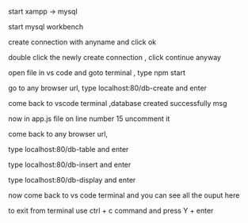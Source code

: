 start xampp -> mysql

start mysql workbench

create connection with anyname and click ok

double click the newly create connection , click continue anyway

open file in vs code and goto terminal , type npm start

go to any browser url, type localhost:80/db-create and enter

come back to vscode terminal ,database created successfully msg

now in app.js file on line number 15 uncomment it

come back to any browser url,

type localhost:80/db-table and enter

type localhost:80/db-insert and enter

type localhost:80/db-display and enter

now come back to vs code terminal and you can see all the ouput here

to exit from terminal use ctrl + c command and press Y + enter
